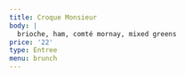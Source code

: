 ```yaml
---
title: Croque Monsieur
body: |
  brioche, ham, comté mornay, mixed greens
price: '22'
type: Entree
menu: brunch
---
```




